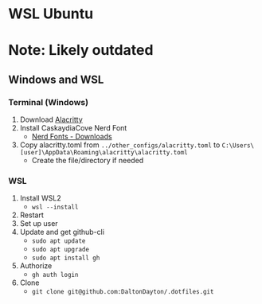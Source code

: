 # WSL Ubuntu

# Note: Likely outdated

## Windows and WSL

### Terminal (Windows)

1. Download [Alacritty](https://alacritty.org/)
1. Install CaskaydiaCove Nerd Font
   - [Nerd Fonts - Downloads](https://www.nerdfonts.com/font-downloads)
1. Copy alacritty.toml from `../other_configs/alacritty.toml` to `C:\Users\[user]\AppData\Roaming\alacritty\alacritty.toml`
   - Create the file/directory if needed

### WSL

1. Install WSL2
   - `wsl --install`
2. Restart
3. Set up user
4. Update and get github-cli
   - `sudo apt update`
   - `sudo apt upgrade`
   - `sudo apt install gh`
5. Authorize
   - `gh auth login`
6. Clone
   - `git clone git@github.com:DaltonDayton/.dotfiles.git`
